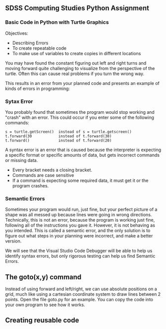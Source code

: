 ## SDSS Computing Studies Python Assignment
### Basic Code in Python with Turtle Graphics

Objectives:
* Describing Errors
* To create repeatable code
* To make use of variables to create copies in different locations

You may have found the constant figuring out left and right turns and moving forward quite challenging to visualize from the perspective of the turtle.  Often this can cause real problems if you turn the wrong way.

This results in an error from your planned code and presents an example of kinds of errors in programming:

### Sytax Error
You probably found that sometimes the program would stop working and "crash" with an error.  This could occur if you enter some of the following commands:
```
s = turtle.getScreen()  instead of s = turtle.getscreen()
t.forward(30            instead of t.forward(30)
t.forward()             instead of t.forward(20)
```
A syntax error is an error that is caused because the interpreter is expecting a specific format or specific amounts of data, but gets incorrect commands or missing data.
* Every bracket needs a closing bracket.
* Commands are case sensitive
* If a command is expecting some required data, it must get it or the program crashes.

### Semantic Errors
Sometimes your program would run, just fine, but your perfect picture of a shape was all messed up because lines were going in wrong directions. Technically, this is not an error, because the program is working just fine, following all of the instructions you gave it.  However, it is not behaving as you intended.  This is called a semantic error, and the only solution is to figure out what steps in your planning were incorrect, and make a better version.

We will see that the Visual Studio Code Debugger will be able to help us identify syntax errors, but only rigorous testing can help us find Semantic Errors.

## The goto(x,y) command
Instead of using forward and left/right, we can use absolute positions on a grid, much like using a cartesian coordinate system to draw lines between 2 points.  Open the file goto.py for an example.  You can copy the code into your own program to see how it works.

## Creating reusable code